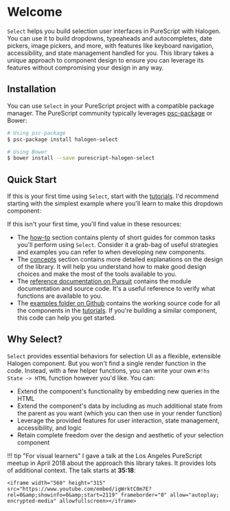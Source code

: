 # Welcome

`Select` helps you build selection user interfaces in PureScript with Halogen. You can use it to build dropdowns, typeaheads and autocompletes, date pickers, image pickers, and more, with features like keyboard navigation, accessibility, and state management handled for you. This library takes a unique approach to component design to ensure you can leverage its features without compromising your design in any way.

## Installation

You can use `Select` in your PureScript project with a compatible package manager. The PureScript community typically leverages [psc-package](https://github.com/purescript/psc-package) or Bower:

```sh
# Using psc-package
$ psc-package install halogen-select

# Using Bower
$ bower install --save purescript-halogen-select
```

## Quick Start

If this is your first time using `Select`, start with the [tutorials](https://citizennet.github.io/purescript-halogen-select/tutorials). I'd recommend starting with the simplest example where you'll learn to make this dropdown component:

<div class="ocelot-scoped" data-component="dropdown"></div>

If this isn't your first time, you'll find value in these resources:

* The [how-to](https://citizennet.github.io/purescript-halogen-select/how-to) section contains plenty of short guides for common tasks you'll perform using `Select`. Consider it a grab-bag of useful strategies and examples you can refer to when developing new components.
* The [concepts](https://citizennet.github.io/purescript-halogen-select/concepts) section contains more detailed explanations on the design of the library. It will help you understand how to make good design choices and make the most of the tools available to you.
* The [reference documentation on Pursuit](https://pursuit.purescript.org/packages/purescript-halogen-select) contains the module documentation and source code. It's a useful reference to verify what functions are available to you.
* The [examples folder on Github](https://github.com/citizennet/purescript-halogen-select) contains the working source code for all the components in the [tutorials](https://citizennet.github.io/purescript-halogen-select/tutorials). If you're building a similar component, this code can help you get started.

## Why Select?

`Select` provides essential behaviors for selection UI as a flexible, extensible Halogen component. But you won't find a single render function in the code. Instead, with a few helper functions, you can write your own `#!hs State -> HTML` function however you'd like. You can:

* Extend the component's functionality by embedding new queries in the HTML
* Extend the component's data by including as much additional state from the parent as you want (which you can then use in your render function)
* Leverage the provided features for user interaction, state management, accessibility, and logic
* Retain complete freedom over the design and aesthetic of your selection component

!!! tip "For visual learners"
    I gave a talk at the Los Angeles PureScript meetup in April 2018 about the approach this library takes. It provides lots of additional context. The talk starts at **35:18**:

    <iframe width="560" height="315" src="https://www.youtube.com/embed/igWrktC0m7E?rel=0&amp;showinfo=0&amp;start=2119" frameborder="0" allow="autoplay; encrypted-media" allowfullscreen></iframe>
